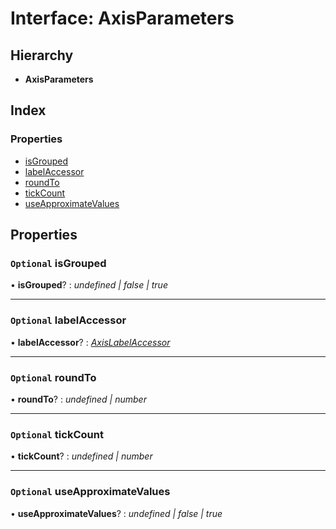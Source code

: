 # Interface: AxisParameters

## Hierarchy

* **AxisParameters**

## Index

### Properties

* [isGrouped](axisparameters.md#optional-isgrouped)
* [labelAccessor](axisparameters.md#optional-labelaccessor)
* [roundTo](axisparameters.md#optional-roundto)
* [tickCount](axisparameters.md#optional-tickcount)
* [useApproximateValues](axisparameters.md#optional-useapproximatevalues)

## Properties

### `Optional` isGrouped

• **isGrouped**? : *undefined | false | true*

___

### `Optional` labelAccessor

• **labelAccessor**? : *[AxisLabelAccessor](../README.md#axislabelaccessor)*

___

### `Optional` roundTo

• **roundTo**? : *undefined | number*

___

### `Optional` tickCount

• **tickCount**? : *undefined | number*

___

### `Optional` useApproximateValues

• **useApproximateValues**? : *undefined | false | true*
